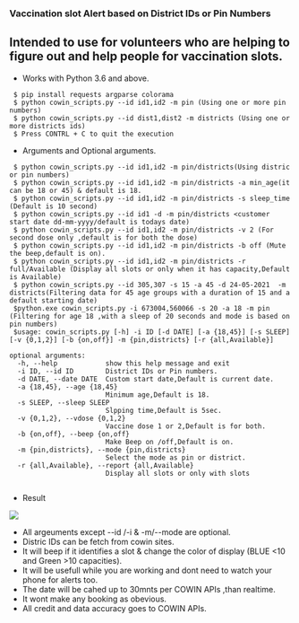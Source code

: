 ### Vaccination slot Alert based on District IDs or Pin Numbers
Intended to use for volunteers who are helping to figure out and help people for vaccination slots.
---------------------------------------------------------------------------------------------------


- Works with Python 3.6 and above.

```
 $ pip install requests argparse colorama
 $ python cowin_scripts.py --id id1,id2 -m pin (Using one or more pin numbers)
 $ python cowin_scripts.py --id dist1,dist2 -m districts (Using one or more districts ids)
 $ Press CONTRL + C to quit the execution
```
- Arguments and Optional arguments.
```
 $ python cowin_scripts.py --id id1,id2 -m pin/districts(Using distric or pin numbers)
 $ python cowin_scripts.py --id id1,id2 -m pin/districts -a min_age(it can be 18 or 45) & default is 18.
 $ python cowin_scripts.py --id id1,id2 -m pin/districts -s sleep_time (Default is 10 second)
 $ python cowin_scripts.py --id id1 -d -m pin/districts <customer start date dd-mm-yyyy/default is todays date) 
 $ python cowin_scripts.py --id id1,id2 -m pin/districts -v 2 (For second dose only ,default is for both the dose)
 $ python cowin_scripts.py --id id1,id2 -m pin/districts -b off (Mute the beep,default is on).
 $ python cowin_scripts.py --id id1,id2 -m pin/districts -r full/Available (Display all slots or only when it has capacity,Default is Available)
 $ python cowin_scripts.py --id 305,307 -s 15 -a 45 -d 24-05-2021  -m districts(Filtering data for 45 age groups with a duration of 15 and a default starting date)
 $python.exe cowin_scripts.py -i 673004,560066 -s 20 -a 18 -m pin (Filtering for age 18 ,with a sleep of 20 seconds and mode is based on pin numbers)
 $usage: cowin_scripts.py [-h] -i ID [-d DATE] [-a {18,45}] [-s SLEEP] [-v {0,1,2}] [-b {on,off}] -m {pin,districts} [-r {all,Available}]

optional arguments:
  -h, --help            show this help message and exit
  -i ID, --id ID        District IDs or Pin numbers.
  -d DATE, --date DATE  Custom start date,Default is current date.
  -a {18,45}, --age {18,45}
                        Minimum age,Default is 18.
  -s SLEEP, --sleep SLEEP
                        Slpping time,Default is 5sec.
  -v {0,1,2}, --vdose {0,1,2}
                        Vaccine dose 1 or 2,Default is for both.
  -b {on,off}, --beep {on,off}
                        Make Beep on /off,Default is on.
  -m {pin,districts}, --mode {pin,districts}
                        Select the mode as pin or district.
  -r {all,Available}, --report {all,Available}
                        Display all slots or only with slots
 
```
- Result

![](sample_v1.png)

- All argeuments except --id /-i & -m/--mode are optional.
- Distric IDs can be fetch from cowin sites.
- It will beep if it identifies a slot & change the color of display (BLUE <10 and Green >10 capacities).
- It will be usefull while you are working and dont need to watch your phone for alerts too.
- The date will be cahed up to 30mnts per COWIN APIs ,than realtime.
- It wont make any booking as obevious.
- All credit and data accuracy goes to COWIN APIs.
